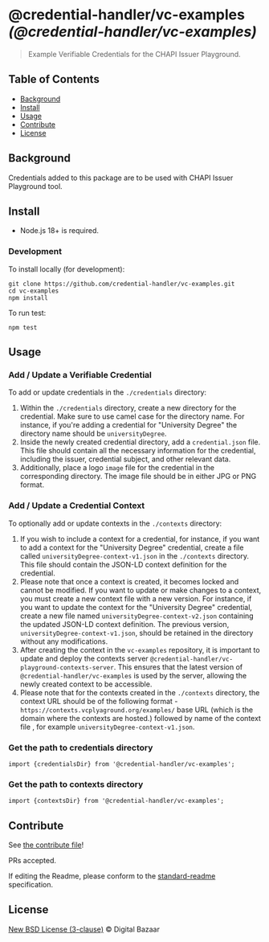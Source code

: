 #  @credential-handler/vc-examples _(@credential-handler/vc-examples)_

> Example Verifiable Credentials for the CHAPI Issuer Playground.

## Table of Contents

- [Background](#background)
- [Install](#install)
- [Usage](#usage)
- [Contribute](#contribute)
- [License](#license)

## Background

Credentials added to this package are to be used with CHAPI Issuer Playground
tool.

## Install

- Node.js 18+ is required.

### Development

To install locally (for development):

```
git clone https://github.com/credential-handler/vc-examples.git
cd vc-examples
npm install
```

To run test:

```
npm test
```

## Usage

### Add / Update a Verifiable Credential

To add or update credentials in the `./credentials` directory:

1. Within the `./credentials` directory, create a new directory for the
credential. Make sure to use camel case for the directory name. For instance,
if you're adding a credential for "University Degree" the directory name
should be `universityDegree`.
2. Inside the newly created credential directory, add a `credential.json` file.
This file should contain all the necessary information for the credential,
including the issuer, credential subject, and other relevant data.
3. Additionally, place a logo `image` file for the credential in the
corresponding directory. The image file should be in either JPG or PNG format.

### Add / Update a Credential Context

To optionally add or update contexts in the `./contexts` directory:

1. If you wish to include a context for a credential, for instance, if you want
to add a context for the "University Degree" credential, create a file called
`universityDegree-context-v1.json` in the `./contexts` directory. This file
should contain the JSON-LD context definition for the credential.
2. Please note that once a context is created, it becomes locked and cannot be
modified. If you want to update or make changes to a context, you must create a
new context file with a new version. For instance, if you want to update the
context for the "University Degree" credential, create a new file named
`universityDegree-context-v2.json` containing the updated JSON-LD context
definition. The previous version, `universityDegree-context-v1.json`, should be
retained in the directory without any modifications.
3. After creating the context in the `vc-examples` repository, it is important
to update and deploy the contexts server
`@credential-handler/vc-playground-contexts-server`. This ensures that the
latest version of `@credential-handler/vc-examples` is used by the server,
allowing the newly created context to be accessible.
4. Please note that for the contexts created in the `./contexts` directory, the
context URL should be of the following format -
`https://contexts.vcplyaground.org/examples/` base URL (which is the domain
where the contexts are hosted.) followed by name of the context file , for
example `universityDegree-context-v1.json`.

### Get the path to credentials directory
```
import {credentialsDir} from '@credential-handler/vc-examples';
```

### Get the path to contexts directory
```
import {contextsDir} from '@credential-handler/vc-examples';
```

## Contribute

See [the contribute file](https://github.com/digitalbazaar/bedrock/blob/master/CONTRIBUTING.md)!

PRs accepted.

If editing the Readme, please conform to the
[standard-readme](https://github.com/RichardLitt/standard-readme) specification.

## License

[New BSD License (3-clause)](LICENSE) © Digital Bazaar
